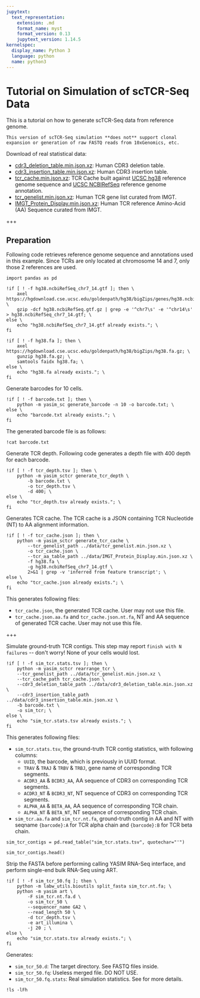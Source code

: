 ```yaml
---
jupytext:
  text_representation:
    extension: .md
    format_name: myst
    format_version: 0.13
    jupytext_version: 1.14.5
kernelspec:
  display_name: Python 3
  language: python
  name: python3
---
```


# Tutorial on Simulation of scTCR-Seq Data

This is a tutorial on how to generate scTCR-Seq data from reference genome.

```{warning}
This version of scTCR-Seq simulation **does not** support clonal expansion or generation of raw FASTQ reads from 10xGenomics, etc.
```

Download of real statistical data:

- [cdr3_deletion_table.min.json.xz](../data/cdr3_deletion_table.min.json.xz): Human CDR3 deletion table.
- [cdr3_insertion_table.min.json.xz](../data/cdr3_insertion_table.min.json.xz): Human CDR3 insertion table.
- [tcr_cache.min.json.xz](../data/tcr_cache.min.json.xz): TCR Cache built against [UCSC hg38](https://hgdownload.cse.ucsc.edu/goldenpath/hg38/bigZips/hg38.fa.gz) reference genome sequence and [UCSC NCBIRefSeq](https://hgdownload.cse.ucsc.edu/goldenpath/hg38/bigZips/genes/hg38.ncbiRefSeq.gtf.gz) reference genome annotation.
- [tcr_genelist.min.json.xz](../data/tcr_genelist.min.json.xz): Human TCR gene list curated from IMGT.
- [IMGT_Protein_Display.min.json.xz](../data/IMGT_Protein_Display.min.json.xz): Human TCR reference Amino-Acid (AA) Sequence curated from IMGT.

+++

## Preparation

Following code retrieves reference genome sequence and annotations used in this example. Since TCRs are only located at chromosome 14 and 7, only those 2 references are used.

```{code-cell} ipython2
import pandas as pd
```

```{code-cell} ipython2
!if [ ! -f hg38.ncbiRefSeq_chr7_14.gtf ]; then \
    axel https://hgdownload.cse.ucsc.edu/goldenpath/hg38/bigZips/genes/hg38.ncbiRefSeq.gtf.gz; \
    gzip -dcf hg38.ncbiRefSeq.gtf.gz | grep -e '^chr7\s' -e '^chr14\s' > hg38.ncbiRefSeq_chr7_14.gtf; \
else \
    echo "hg38.ncbiRefSeq_chr7_14.gtf already exists."; \
fi

!if [ ! -f hg38.fa ]; then \
    axel https://hgdownload.cse.ucsc.edu/goldenpath/hg38/bigZips/hg38.fa.gz; \
    gunzip hg38.fa.gz; \
    samtools faidx hg38.fa; \
else \
    echo "hg38.fa already exists."; \
fi
```

Generate barcodes for 10 cells.

```{code-cell} ipython2
!if [ ! -f barcode.txt ]; then \
    python -m yasim_sc generate_barcode -n 10 -o barcode.txt; \
else \
    echo "barcode.txt already exists."; \
fi
```

The generated barcode file is as follows:

```{code-cell} ipython2
!cat barcode.txt
```

Generate TCR depth. Following code generates a depth file with 400 depth for each barcode.

```{code-cell} ipython2
!if [ ! -f tcr_depth.tsv ]; then \
    python -m yasim_sctcr generate_tcr_depth \
        -b barcode.txt \
        -o tcr_depth.tsv \
        -d 400; \
else \
    echo "tcr_depth.tsv already exists."; \
fi
```

Generates TCR cache. The TCR cache is a JSON containing TCR Nucleotide (NT) to AA alignment information.

```{code-cell} ipython2
!if [ ! -f tcr_cache.json ]; then \
    python -m yasim_sctcr generate_tcr_cache \
        --tcr_genelist_path ../data/tcr_genelist.min.json.xz \
        -o tcr_cache.json \
        --tcr_aa_table_path ../data/IMGT_Protein_Display.min.json.xz \
        -f hg38.fa \
        -g hg38.ncbiRefSeq_chr7_14.gtf \
        2>&1 | grep -v 'inferred from feature transcript'; \
else \
    echo "tcr_cache.json already exists."; \
fi
```

This generates following files:

- `tcr_cache.json`, the generated TCR cache. User may not use this file.
- `tcr_cache.json.aa.fa` and `tcr_cache.json.nt.fa`, NT and AA sequence of generated TCR cache. User may not use this file.

+++

Simulate ground-truth TCR contigs. This step may report `finish with N failures` -- don't worry! None of your cells would lost.

```{code-cell} ipython2
!if [ ! -f sim_tcr.stats.tsv ]; then \
    python -m yasim_sctcr rearrange_tcr \
    --tcr_genelist_path ../data/tcr_genelist.min.json.xz \
    --tcr_cache_path tcr_cache.json \
    --cdr3_deletion_table_path ../data/cdr3_deletion_table.min.json.xz \
    --cdr3_insertion_table_path ../data/cdr3_insertion_table.min.json.xz \
    -b barcode.txt \
    -o sim_tcr; \
else \
    echo "sim_tcr.stats.tsv already exists."; \
fi
```

This generates following files:

- `sim_tcr.stats.tsv`, the ground-truth TCR contig statistics, with following columns:
  - `UUID`, the barcode, which is previously in UUID format.
  - `TRAV` \& `TRAJ` \& `TRBV` \& `TRBJ`, gene name of corresponding TCR segments.
  - `ACDR3_AA` \& `BCDR3_AA`, AA sequence of CDR3 on corresponding TCR segments.
  - `ACDR3_NT` \& `BCDR3_NT`, NT sequence of CDR3 on corresponding TCR segments.
  - `ALPHA_AA` \& `BETA_AA`, AA sequence of corresponding TCR chain.
  - `ALPHA_NT` \& `BETA_NT`, NT sequence of corresponding TCR chain.
- `sim_tcr.aa.fa` and `sim_tcr.nt.fa`, ground-truth contig in AA and NT with seqname `{barcode}:A` for TCR alpha chain and `{barcode}:B` for TCR beta chain.

```{code-cell} ipython2
sim_tcr_contigs = pd.read_table("sim_tcr.stats.tsv", quotechar="'")
```

```{code-cell} ipython2
sim_tcr_contigs.head()
```

Strip the FASTA before performing calling YASIM RNA-Seq interface, and perform single-end bulk RNA-Seq using ART.

```{code-cell} ipython2
!if [ ! -f sim_tcr_50.fq ]; then \
    python -m labw_utils.bioutils split_fasta sim_tcr.nt.fa; \
    python -m yasim art \
        -F sim_tcr.nt.fa.d \
        -o sim_tcr_50 \
        --sequencer_name GA2 \
        --read_length 50 \
        -d tcr_depth.tsv \
        -e art_illumina \
        -j 20 ; \
else \
    echo "sim_tcr.stats.tsv already exists."; \
fi
```

Generates:

- `sim_tcr_50.d`: The target directory. See FASTQ files inside.
- `sim_tcr_50.fq`: Useless merged file. DO NOT USE.
- `sim_tcr_50.fq.stats`: Real simulation statistics. See [](../tutorial/index) for more details.

```{code-cell} ipython2
!ls -lFh
```
